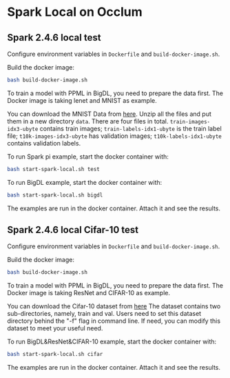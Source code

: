 # Spark Local on Occlum

## Spark 2.4.6 local test

Configure environment variables in `Dockerfile` and `build-docker-image.sh`.

Build the docker image:
``` bash
bash build-docker-image.sh
```

To train a model with PPML in BigDL, you need to prepare the data first. The Docker image is taking lenet and MNIST as example.

You can download the MNIST Data from [here](http://yann.lecun.com/exdb/mnist/). Unzip all the files and put them in a new directory `data`. There are four files in total. `train-images-idx3-ubyte` contains train images; `train-labels-idx1-ubyte` is the train label file; `t10k-images-idx3-ubyte` has validation images; `t10k-labels-idx1-ubyte` contains validation labels.

To run Spark pi example, start the docker container with:
``` bash
bash start-spark-local.sh test
```
To run BigDL example, start the docker container with:
``` bash
bash start-spark-local.sh bigdl
```
The examples are run in the docker container. Attach it and see the results.

## Spark 2.4.6 local Cifar-10 test

Configure environment variables in `Dockerfile` and `build-docker-image.sh`.

Build the docker image:
``` bash
bash build-docker-image.sh
```

To train a model with PPML in BigDL, you need to prepare the data first. The Docker image is taking ResNet and CIFAR-10 as example.

You can download the Cifar-10 dataset from [here](https://www.cs.toronto.edu/~kriz/cifar.html) The dataset contains two sub-directories, namely, train and val. Users need to set this dataset directory behind the "-f" flag in command line. If need, you can modify this dataset to meet your useful need.

To run BigDL&ResNet&CIFAR-10 example, start the docker container with:
``` bash
bash start-spark-local.sh cifar
```
The examples are run in the docker container. Attach it and see the results.
